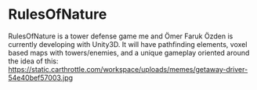 # RulesOfNature
RulesOfNature is a tower defense game me and Ömer Faruk Özden is currently developing with Unity3D. It will have pathfinding elements, voxel based maps with towers/enemies, and a unique gameplay oriented around the idea of this: https://static.carthrottle.com/workspace/uploads/memes/getaway-driver-54e40bef57003.jpg
